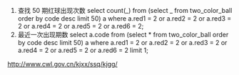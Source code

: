 1. 查找 50 期红球出现次数
   select count(_) from (select _ from two_color_ball order by code desc limit 50) a where a.red1 = 2 or a.red2 = 2 or a.red3 = 2 or a.red4 = 2 or a.red5 = 2 or a.red6 = 2;
2. 最近一次出现期数
   select a.code from (select \* from two_color_ball order by code desc limit 50) a where a.red1 = 2 or a.red2 = 2 or a.red3 = 2 or a.red4 = 2 or a.red5 = 2 or a.red6 = 2 limit 1;

http://www.cwl.gov.cn/kjxx/ssq/kjgg/
